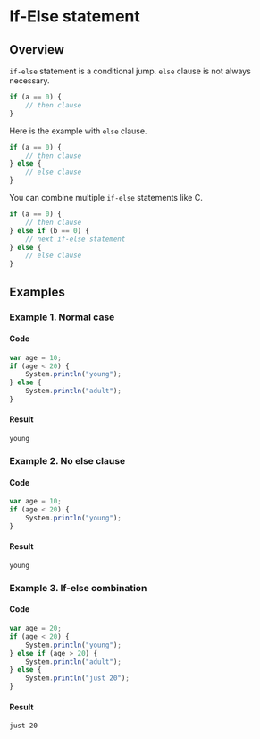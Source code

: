 
# If-Else statement

## Overview

`if-else` statement is a conditional jump.
`else` clause is not always necessary.

```javascript
if (a == 0) {
    // then clause
}
```

Here is the example with `else` clause.

```javascript
if (a == 0) {
    // then clause
} else {
    // else clause
}
```

You can combine multiple `if-else` statements like C.

```javascript
if (a == 0) {
    // then clause
} else if (b == 0) {
    // next if-else statement
} else {
    // else clause
}
```

## Examples

### Example 1. Normal case

#### Code

```javascript
var age = 10;
if (age < 20) {
    System.println("young");
} else {
    System.println("adult");
}
```

#### Result

```
young
```

### Example 2. No else clause

#### Code

```javascript
var age = 10;
if (age < 20) {
    System.println("young");
}
```

#### Result

```
young
```


### Example 3. If-else combination

#### Code

```javascript
var age = 20;
if (age < 20) {
    System.println("young");
} else if (age > 20) {
    System.println("adult");
} else {
    System.println("just 20");
}
```

#### Result

```
just 20
```
